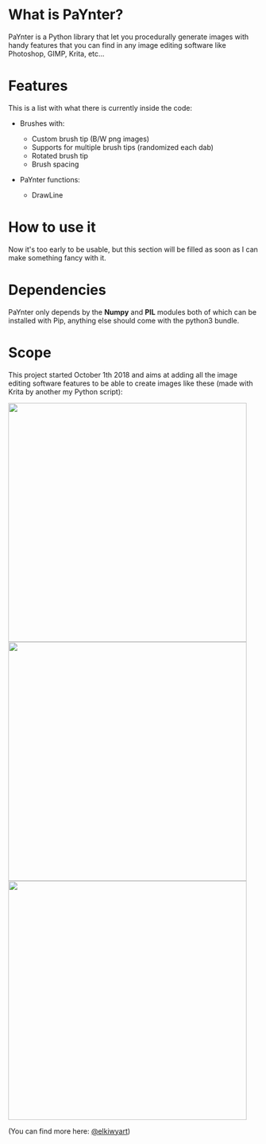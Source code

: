 # What is PaYnter?

PaYnter is a Python library that let you procedurally generate images with handy features that you can find in any image editing software like Photoshop, GIMP, Krita, etc...


# Features

This is a list with what there is currently inside the code:

- Brushes with:
	- Custom brush tip (B/W png images)
	- Supports for multiple brush tips (randomized each dab)
	- Rotated brush tip
	- Brush spacing

- PaYnter functions:
	- DrawLine


# How to use it

Now it's too early to be usable, but this section will be filled as soon as I can make something fancy with it.


# Dependencies

PaYnter only depends by the **Numpy** and **PIL** modules both of which can be installed with Pip, anything else should come with the python3 bundle.


# Scope 

This project started October 1th 2018 and aims at adding all the image editing software features to be able to create images like these (made with Krita by another my Python script):

<img src="https://instagram.fmxp1-1.fna.fbcdn.net/vp/f905c89e7aac3190aabf83eb24c4ece7/5C50D69F/t51.2885-15/e35/s1080x1080/42178085_1903017686660541_5530345369065186468_n.jpg" width="480">

<img src="https://instagram.fmxp1-1.fna.fbcdn.net/vp/3e87abead3dd9cbb056cf52f73901612/5C5D104A/t51.2885-15/sh0.08/e35/s640x640/39380901_716893531976641_8251910851804528640_n.jpg" width="480">

<img src="https://instagram.fmxp1-1.fna.fbcdn.net/vp/04be446f54a90af832b5ac495edf798d/5C44C453/t51.2885-15/sh0.08/e35/s640x640/38495966_303450853537604_5925747759607971840_n.jpg" width="480">

(You can find more here: [@elkiwyart](https://www.instagram.com/elkiwyart/))


